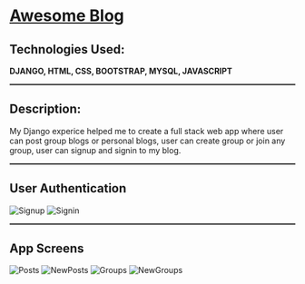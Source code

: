 # [Awesome Blog](http://pavan809.pythonanywhere.com/)

## Technologies Used:
**DJANGO, HTML, CSS, BOOTSTRAP, MYSQL, JAVASCRIPT**
<hr style="border:1px solid gray"> </hr>

## Description: 
My Django experice helped me to create a full stack web app where user can post group blogs or personal blogs, user can create group or join any group, user can signup and signin to my blog.
<hr style="border:1px solid gray"> </hr>

## User Authentication
![Signup](https://i.imgur.com/Z0N2Pfw.png)
![Signin](https://i.imgur.com/zO4kVbw.png)
<hr style="border:1px solid gray"> </hr>

## App Screens
![Posts](https://i.imgur.com/tBBPT9A.png)
![NewPosts](https://i.imgur.com/wu4zivR.png)
![Groups](https://i.imgur.com/xDPC1tC.png)
![NewGroups](https://i.imgur.com/F09kTLJ.png)

